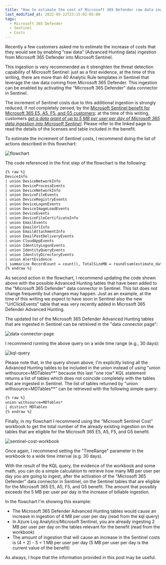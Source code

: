 ```yaml
---
title: "How to estimate the cost of Microsoft 365 Defender raw data ingestion in Microsoft Sentinel"
last_modified_at: 2022-05-22T23:15:02-05:00
tags:
  - Microsoft 365 Defender
  - Sentinel
  - Costs
---
```


Recently a few customers asked me to estimate the increase of costs that they would see by enabling "raw data" (Advanced Hunting data) ingestion from Microsoft 365 Defender into Microsoft Sentinel.

This ingestion is very recommended as it strenghten the threat detection capability of Microsoft Sentinel: just as a first evidence, at the time of this writing, there are more than 40 Analytic Rule templates in Sentinel that leverage the raw data coming from Microsoft 365 Defender. This ingestion can be enabled by activating the "Microsoft 365 Defender" data connector in Sentinel. 

The increment of Sentinel costs due to this additional ingestion is strongly reduced, if not completely zeroed, by the [Microsoft Sentinel benefit for Microsoft 365 E5, A5, F5, and G5 customers](https://azure.microsoft.com/en-us/offers/sentinel-microsoft-365-offer/): at the time of this writing, customers <cite><a href="https://azure.microsoft.com/en-us/offers/sentinel-microsoft-365-offer/">get a data grant of up to 5 MB per user per day of Microsoft 365 data ingestion into Microsoft Sentinel</a></cite>. Please refer to the linked page to read the details of the licenses and table included in the benefit.

To estimate the increment of Sentinel costs, I recommend doing the list of actions described in this flowchart:

![flowchart](https://raw.githubusercontent.com/stefanpems/stefanpems.github.io/master/assets/2022-05-22-M365D%20raw%20data%20ingestion%20in%20Sentinel/flowchart.png)

The code referenced in the first step of the flowchart is the following:

```html
{% raw %}
DeviceInfo
| union DeviceNetworkInfo
| union DeviceProcessEvents
| union DeviceNetworkInfo
| union DeviceFileEvents
| union DeviceRegistryEvents
| union DeviceLogonEvents
| union DeviceImageLoadEvents
| union DeviceEvents
| union DeviceFileCertificateInfo
| union EmailEvents
| union EmailUrlInfo
| union EmailAttachmentInfo
| union EmailPostDeliveryEvents
| union CloudAppEvents
| union IdentityLogonEvents
| union IdentityQueryEvents
| union IdentityDirectoryEvents
| union AlertEvidence   
| summarize RecordCount = count(), TotalSizeMB = round(sum(estimate_data_size(*))/pow(1024,2),2)
{% endraw %}
```

As second action in the flowchart, I recommend updating the code shown above with the possible Advanced Hunting tables that have been added to the "Microsoft 365 Defender" data connector in Sentinel. This list does not change frequently but changes may happen. Just as an example, at the time of this writing we expect to have soon in Sentinel also the new "UrlClickEvents" table that was very recently added in Microsoft 365 Defender Advanced Hunting.  

The updated list of the Microsoft 365 Defender Advanced Hunting tables that are ingested in Sentinel can be retreived in the "data connector page": 

![data-connector-page](https://raw.githubusercontent.com/stefanpems/stefanpems.github.io/master/assets/2022-05-22-M365D%20raw%20data%20ingestion%20in%20Sentinel/dataconnectorpage.png)

I recommend running the above query on a wide time range (e.g., 30 days):

![kql-query](https://raw.githubusercontent.com/stefanpems/stefanpems.github.io/master/assets/2022-05-22-M365D%20raw%20data%20ingestion%20in%20Sentinel/kql.jpg)

Please note that, in the query shown above, I'm explicitly listing all the Advanced Hunting tables to be included in the union instead of using "union withsource=MDTables**" because this last "one row" KQL statement returns a list of tables which does not coincide completely with the tables that are ingested in Sentinel. The list of tables returned by "union withsource=MDTables**" can be retrieved with the following simple query:

```html
{% raw %}
union withsource=MDTables*
| distinct MDTables
{% endraw %}
```

Finally, in my flowchart I recommend using the "Microsoft Sentinel Cost" workbook to get the total number of the already existing ingestion on the tables that are eligible for the Microsoft 365 E5, A5, F5, and G5 benefit. 

![sentinel-cost-workbook](https://raw.githubusercontent.com/stefanpems/stefanpems.github.io/master/assets/2022-05-22-M365D%20raw%20data%20ingestion%20in%20Sentinel/workbook.png)

Once again, I recommend setting the "TimeRange" parameter in the workbook to a wide time interval  (e.g. 30 days).

With the result of the KQL query, the evidence of the workbook and some math, you can do a simple calculation to retrieve how many MB per user per day you are going to ingest, after the activation of the "Microsoft 365 Defender" data connector in Sentinel, on the Sentinel tables that are eligible for the Microsoft 365 E5, A5, F5, and G5 benefit. The amount that possibly exceeds the 5 MB per user per day is the increase of billable ingestion.

In the flowchart I'm showing this example:
* The Microsoft 365 Defender Advanced Hunting tables would cause an increase in ingestion of 4 MB per user per day (read from the kql query)
* In Azure Log Analytics/Microsoft Sentinel, you are already ingesting 2 MB per user per day on the tables relevant for the benefit (read from the workbook)
* The amount of ingestion that will cause an increase in the Sentinel costs is (4 + 2) - 5 = 1 MB per user per day (5 MB per user per day is the current value of the benefit)

As always, I hope that the information provided in this post may be useful. 

